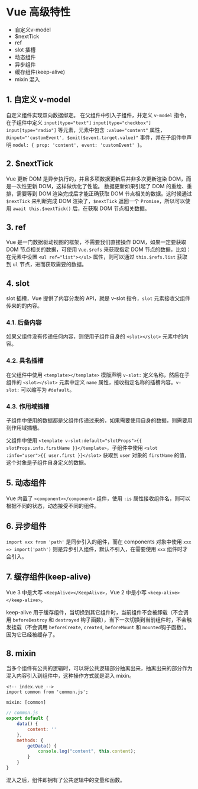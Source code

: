 # Vue 高级特性

- 自定义v-model
- $nextTick
- ref
- slot 插槽
- 动态组件
- 异步组件
- 缓存组件(keep-alive)
- mixin 混入

## 1. 自定义 v-model

自定义组件实现双向数据绑定。
在父组件中引入子组件，并定义 `v-model` 指令，在子组件中定义 `input[type="text"]` `input[type="checkbox"]` `input[type="radio"]` 等元素，元素中包含 `:value="content"` 属性，`@input="'customEvent', $emit($event.target.value)"` 事件，并在子组件中声明 `model: { prop: 'content', event: 'customEvent' }`。

## 2. $nextTick

Vue 更新 DOM 是异步执行的，并且多项数据更新后并非多次更新渲染 DOM，而是一次性更新 DOM，这样做优化了性能。
数据更新如果引起了 DOM 的重绘、重排，需要等到 DOM 渲染完成后才能正确获取 DOM 节点相关的数据。这时候通过 `$nextTick` 来判断完成 DOM 渲染了，`$nextTick` 返回一个 `Promise`，所以可以使用 `await this.$nextTick()` 后，在获取 DOM 节点相关数据。

## 3. ref

Vue 是一门数据驱动视图的框架，不需要我们直接操作 DOM，如果一定要获取 DOM 节点相关的数据，可使用 `Vue.$refs` 来获取指定 DOM 节点的数据，比如：在元素中设置 `<ul ref="list"></ul>` 属性，则可以通过 `this.$refs.list` 获取到 `ul` 节点，进而获取需要的数据。

## 4. slot

slot 插槽，Vue 提供了内容分发的 API，就是 v-slot 指令，`slot` 元素接收父组件传来的的内容。

### 4.1. 后备内容

如果父组件没有传递任何内容，则使用子组件自身的 `<slot></slot>` 元素中的内容。

### 4.2. 具名插槽

在父组件中使用 `<template></template>` 模版声明 `v-slot:` 定义名称，然后在子组件的 `<slot></slot>` 元素中定义 `name` 属性，接收指定名称的插槽内容。`v-slot:` 可以缩写为 `#default`。

### 4.3. 作用域插槽

子组件中使用的数据都是父组件传递过来的，如果需要使用自身的数据，则需要用到作用域插槽。

父组件中使用 `<template v-slot:default="slotProps">{{ slotProps.info.firstName }}</template>`，子组件中使用 `<slot :info="user">{{ user.first }}</slot>` 获取到 `user` 对象的 `firstName` 的值，这个对象是子组件自身定义的数据。

## 5. 动态组件

Vue 内置了 `<component></component>` 组件，使用 `:is` 属性接收组件名，则可以根据不同的状态，动态接受不同的组件。

## 6. 异步组件

`import xxx from 'path'` 是同步引入的组件，而在 components 对象中使用 `xxx => import('path')` 则是异步引入组件，默认不引入，在需要使用 `xxx` 组件时才会引入。

## 7. 缓存组件(keep-alive)

Vue 3 中是大写 `<KeepAlive></KeepAlive>`，Vue 2 中是小写 `<keep-alive></keep-alive>`。

keep-alive 用于缓存组件，当切换到其它组件时，当前组件不会被卸载（不会调用 `beforeDestroy` 和 `destroyed` 钩子函数），当下一次切换到当前组件时，不会触发挂载（不会调用 `beforeCreate`, `created`, `beforeMount` 和 `mounted`钩子函数）。因为它已经被缓存了。

## 8. mixin

当多个组件有公共的逻辑时，可以将公共逻辑部分抽离出来，抽离出来的部分作为混入内容引入到组件中，这种操作方式就是混入 mixin。

```vue
<!-- index.vue -->
import common from 'common.js';

mixin: [common]
```

```javascript
// common.js
export default {
    data() {
        content: ''
    },
    methods: {
        getData() {
            console.log("content", this.content);
        }
    }
}
```

混入之后，组件即拥有了公共逻辑中的变量和函数。
